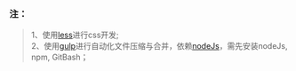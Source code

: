 ### 注：    

>1、使用[less](http://www.lesscss.net/)进行css开发;  
>2、使用[gulp](http://gulpjs.com/)进行自动化文件压缩与合并，依赖[nodeJs](http://nodejs.org/)，需先安装nodeJs, npm, GitBash；


